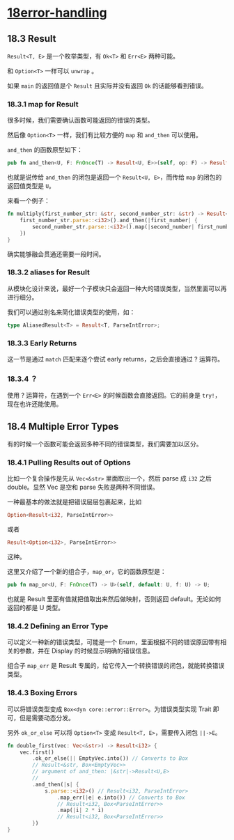 # [18error-handling](https://doc.rust-lang.org/rust-by-example/error.html)

## 18.3 Result

`Result<T, E>` 是一个枚举类型，有 `Ok<T>` 和 `Err<E>` 两种可能。

和 `Option<T>` 一样可以 `unwrap` 。

如果 `main` 的返回值是个 `Result` 且实际并没有返回 `Ok` 的话能够看到错误。

### 18.3.1 map for Result

很多时候，我们需要确认函数可能返回的错误的类型。

然后像 `Option<T>` 一样，我们有比较方便的 `map` 和 `and_then` 可以使用。

`and_then` 的函数原型如下：

```rust
pub fn and_then<U, F: FnOnce(T) -> Result<U, E>>(self, op: F) -> Result<U, E>;
```

也就是说传给 `and_then` 的闭包是返回一个 `Result<U, E>`，而传给 `map` 的闭包的返回值类型是 `U`。

来看一个例子：

```rust
fn multiply(first_number_str: &str, second_number_str: &str) -> Result<i32, ParseIntError> {
    first_number_str.parse::<i32>().and_then(|first_number| {
        second_number_str.parse::<i32>().map(|second_number| first_number * second_number)
    })
}
```

确实能够融会贯通还需要一段时间。

### 18.3.2 aliases for Result

从模块化设计来说，最好一个子模块只会返回一种大的错误类型，当然里面可以再进行细分。

我们可以通过别名来简化错误类型的使用，如：

```rust
type AliasedResult<T> = Result<T, ParseIntError>;
```

### 18.3.3 Early Returns

这一节是通过 `match` 匹配来逐个尝试 early returns，之后会直接通过 ? 运算符。

### 18.3.4 ？

使用 ? 运算符，在遇到一个 `Err<E>` 的时候函数会直接返回。它的前身是 `try!`，现在也许还能使用。

## 18.4 Multiple Error Types

有的时候一个函数可能会返回多种不同的错误类型，我们需要加以区分。

### 18.4.1 Pulling Results out of Options

比如一个复合操作是先从 `Vec<&str>` 里面取出一个，然后 parse 成 `i32` 之后 double。显然 Vec 是空和 parse 失败是两种不同错误。

一种最基本的做法就是把错误层层包裹起来，比如

```rust
Option<Result<i32, ParseIntError>>
```

或者

```rust
Result<Option<i32>, ParseIntError>>
```

这种。

这里又介绍了一个新的组合子，`map_or`，它的函数原型是：

```rust
pub fn map_or<U, F: FnOnce(T) -> U>(self, default: U, f: U) -> U;
```

也就是 Result 里面有值就把值取出来然后做映射，否则返回 default。无论如何返回的都是 U 类型。

### 18.4.2 Defining an Error Type

可以定义一种新的错误类型，可能是一个 Enum，里面根据不同的错误原因带有相关的参数，并在 Display 的时候显示明确的错误信息。

组合子 `map_err` 是 Result 专属的，给它传入一个转换错误的闭包，就能转换错误类型。

### 18.4.3 Boxing Errors

可以将错误类型变成 `Box<dyn core::error::Error>`。为错误类型实现 Trait 即可，但是需要动态分发。

另外 `ok_or_else` 可以将 `Option<T>` 变成 `Result<T, E>`，需要传入闭包 `||->E`。

```rust
fn double_first(vec: Vec<&str>) -> Result<i32> {
    vec.first()
        .ok_or_else(|| EmptyVec.into()) // Converts to Box
        // Result<&str, Box<EmptyVec>>
        // argument of and_then: |&str|->Result<U,E>
        // 
        .and_then(|s| {
            s.parse::<i32>() // Result<i32, ParseIntError>
                .map_err(|e| e.into()) // Converts to Box
                // Result<i32, Box<ParseIntError>>
                .map(|i| 2 * i)
                // Result<i32, Box<ParseIntError>>
        })
}
```


